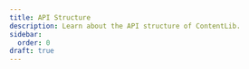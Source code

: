 ```yaml
---
title: API Structure
description: Learn about the API structure of ContentLib.
sidebar:
  order: 0
draft: true
---
```

